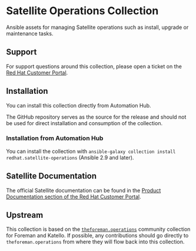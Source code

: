 # Satellite Operations Collection

Ansible assets for managing Satellite operations such as install, upgrade or maintenance tasks.

## Support

For support questions around this collection, please open a ticket on the [Red Hat Customer Portal](https://access.redhat.com).

## Installation

You can install this collection directly from Automation Hub.

The GitHub repository serves as the source for the release and should not be used for direct installation and consumption of the collection.

### Installation from Automation Hub

You can install the collection with `ansible-galaxy collection install redhat.satellite-operations` (Ansible 2.9 and later).

## Satellite Documentation

The official Satellite documentation can be found in the [Product Documentation section of the Red Hat Customer Portal](https://access.redhat.com/documentation/en-us/red_hat_satellite/).

## Upstream

This collection is based on the [`theforeman.operations`](https://github.com/theforeman/foreman-operations-collection) community collection for Foreman and Katello.
If possible, any contributions should go directly to `theforeman.operations` from where they will flow back into this collection.
